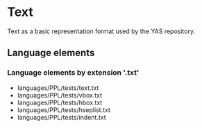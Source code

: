 # Text
Text as a basic representation format used by the YAS repository.
## Language elements
### Language elements by extension '.txt'
* languages/PPL/tests/text.txt
* languages/PPL/tests/vbox.txt
* languages/PPL/tests/hbox.txt
* languages/PPL/tests/hseplist.txt
* languages/PPL/tests/indent.txt
